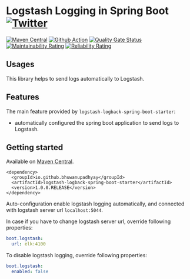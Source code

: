 # Logstash Logging in Spring Boot [![Twitter](https://img.shields.io/twitter/follow/IAmVuwan.svg?style=social&logo=twitter&label=Follow%20Me)](https://twitter.com/IAmVuwan)



[![Maven Central](https://maven-badges.herokuapp.com/maven-central/io.github.bhuwanupadhyay/logstash-logback-spring-boot-starter/badge.svg)](https://maven-badges.herokuapp.com/maven-central/io.github.bhuwanupadhyay/logstash-logback-spring-boot-starter)
[![Github Action]()]()
[![Quality Gate Status](https://sonarcloud.io/api/project_badges/measure?project=bhuwanupadhyay_logstash-logback-spring-boot-starter&metric=alert_status)](https://sonarcloud.io/dashboard?id=bhuwanupadhyay_logstash-logback-spring-boot-starter)
[![Maintainability Rating](https://sonarcloud.io/api/project_badges/measure?project=bhuwanupadhyay_logstash-logback-spring-boot-starter&metric=sqale_rating)](https://sonarcloud.io/dashboard?id=bhuwanupadhyay_logstash-logback-spring-boot-starter)
[![Reliability Rating](https://sonarcloud.io/api/project_badges/measure?project=bhuwanupadhyay_logstash-logback-spring-boot-starter&metric=reliability_rating)](https://sonarcloud.io/dashboard?id=bhuwanupadhyay_logstash-logback-spring-boot-starter)

## Usages

This library helps to send logs automatically to Logstash.

## Features
The main feature provided by `logstash-logback-spring-boot-starter`: 
- automatically configured the spring boot application to send logs to Logstash.

## Getting started          

Available on [Maven Central]().

```
<dependency>
  <groupId>io.github.bhuwanupadhyay</groupId>
  <artifactId>logstash-logback-spring-boot-starter</artifactId>
  <version>1.0.0.RELEASE</version>
</dependency>
```

Auto-configuration enable logstash logging automatically, and connected with logstash server url `localhost:5044`.

In case if you have to change logstash server url, override following properties:

```yaml
boot.logstash:
  url: elk:4100
```

To disable logstash logging, override following properties:

```yaml
boot.logstash:
  enabled: false
```
